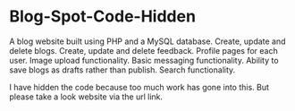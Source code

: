 # Blog-Spot-Code-Hidden
A blog website built using PHP and a MySQL database. Create, update and delete blogs. Create, update and delete feedback. Profile pages for each user. Image upload functionality. Basic messaging functionality. Ability to save blogs as drafts rather than publish. Search functionality.

I have hidden the code because too much work has gone into this. But please take a look website via the url link.
